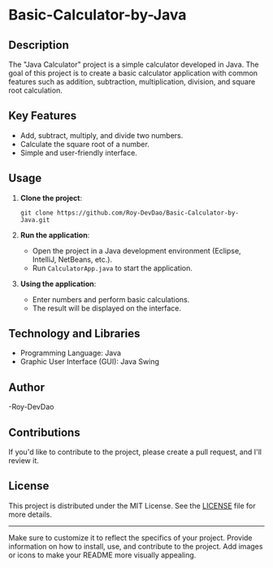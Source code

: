 # Basic-Calculator-by-Java


## Description

The "Java Calculator" project is a simple calculator developed in Java. The goal of this project is to create a basic calculator application with common features such as addition, subtraction, multiplication, division, and square root calculation.

## Key Features

- Add, subtract, multiply, and divide two numbers.
- Calculate the square root of a number.
- Simple and user-friendly interface.

## Usage

1. **Clone the project**:

   ```
   git clone https://github.com/Roy-DevDao/Basic-Calculator-by-Java.git
   ```

2. **Run the application**:

   - Open the project in a Java development environment (Eclipse, IntelliJ, NetBeans, etc.).
   - Run `CalculatorApp.java` to start the application.

3. **Using the application**:

   - Enter numbers and perform basic calculations.
   - The result will be displayed on the interface.

## Technology and Libraries

- Programming Language: Java
- Graphic User Interface (GUI): Java Swing

## Author

-Roy-DevDao
## Contributions

If you'd like to contribute to the project, please create a pull request, and I'll review it.

## License

This project is distributed under the MIT License. See the [LICENSE](LICENSE) file for more details.

---

Make sure to customize it to reflect the specifics of your project. Provide information on how to install, use, and contribute to the project. Add images or icons to make your README more visually appealing.
